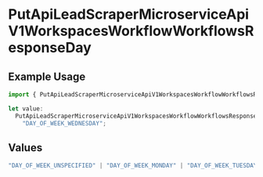 # PutApiLeadScraperMicroserviceApiV1WorkspacesWorkflowWorkflowsResponseDay

## Example Usage

```typescript
import { PutApiLeadScraperMicroserviceApiV1WorkspacesWorkflowWorkflowsResponseDay } from "oppulence-backend-sdk/models/operations";

let value:
  PutApiLeadScraperMicroserviceApiV1WorkspacesWorkflowWorkflowsResponseDay =
    "DAY_OF_WEEK_WEDNESDAY";
```

## Values

```typescript
"DAY_OF_WEEK_UNSPECIFIED" | "DAY_OF_WEEK_MONDAY" | "DAY_OF_WEEK_TUESDAY" | "DAY_OF_WEEK_WEDNESDAY" | "DAY_OF_WEEK_THURSDAY" | "DAY_OF_WEEK_FRIDAY" | "DAY_OF_WEEK_SATURDAY" | "DAY_OF_WEEK_SUNDAY"
```